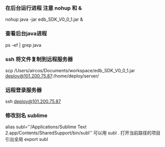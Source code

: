 ### 在后台运行进程 注意 nohup 和 &
  nohup java -jar edb_SDK_V0_0_1.jar &
 
### 查看后台java进程
  ps -ef | grep java

### ssh 将文件复制到远程服务器
  scp /Users/aircos/Documents/workspace/edb_SDK_V0_0_1.jar deploy@101.200.75.87:/home/deploy/server/
   
### 远程登录服务器
  ssh deploy@101.200.75.87

### 修改别名 sublime
  alias subl=\''/Applications/Sublime Text 2.app/Contents/SharedSupport/bin/subl'\'
  可以用 subl . 打开当前路径的项目
  引出全局 export subl

 ### 

